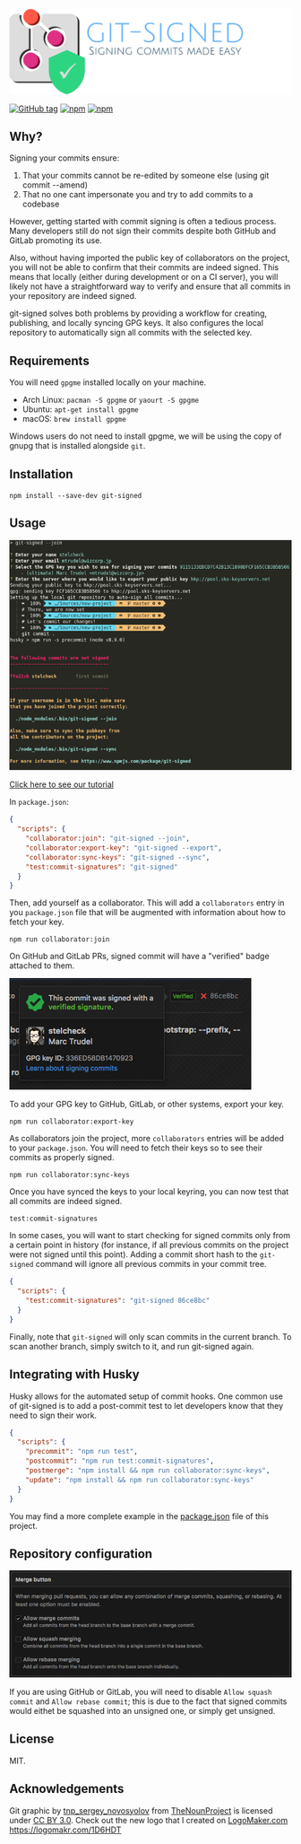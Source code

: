 ![Logo](./images/logo.png)

[![GitHub tag](https://img.shields.io/github/tag/Wizcorp/git-signed.svg?style=flat-square)](https://github.com/Wizcorp/git-signed/releases/latest)
[![npm](https://img.shields.io/npm/v/git-signed.svg?style=flat-square)](https://www.npmjs.com/package/git-signed)
[![npm](https://img.shields.io/npm/dt/git-signed.svg?style=flat-square)](https://www.npmjs.com/package/git-signed)

Why?
----

Signing your commits ensure:

  1. That your commits cannot be re-edited by someone else (using git commit --amend)
  2. That no one cant impersonate you and try to add commits to a codebase

However, getting started with commit signing is often a tedious process. Many developers
still do not sign their commits despite both GitHub and GitLab promoting its use. 

Also, without having imported the public key of collaborators on the project, you
will not be able to confirm that their commits are indeed signed. This means that locally
(either during development or on a CI server), you will likely not have a straightforward
way to verify and ensure that all commits in your repository are indeed signed.

git-signed solves both problems by providing a workflow for creating, 
publishing, and locally syncing GPG keys. It also configures 
the local repository to automatically sign all commits with the selected
key.

Requirements
------------

You will need `gpgme` installed locally on your machine.

  - Arch Linux: `pacman -S gpgme` or `yaourt -S gpgme`
  - Ubuntu: `apt-get install gpgme`
  - macOS: `brew install gpgme`

Windows users do not need to install gpgme, we will be using
the copy of gnupg that is installed alongside `git`.

Installation
------------

```shell
npm install --save-dev git-signed
```

Usage
-----

[![Tutorial](./images/screenshot.png)](https://asciinema.org/a/149115)

[Click here to see our tutorial](https://asciinema.org/a/149115)

In `package.json`:

```json
{
  "scripts": {
    "collaborator:join": "git-signed --join",
    "collaborator:export-key": "git-signed --export",
    "collaborator:sync-keys": "git-signed --sync",
    "test:commit-signatures": "git-signed"
  }
}
```

Then, add yourself as a collaborator. This will add a `collaborators` entry
in you `package.json` file that will be augmented with information about
how to fetch your key.

```shell
npm run collaborator:join
```

On GitHub and GitLab PRs, signed commit will have a "verified" badge attached to them.

![verified badge](./images/verified.png)

To add your GPG key to GitHub, GitLab, or other systems, export your key.

```shell
npm run collaborator:export-key
```

As collaborators join the project, more `collaborators` entries will be added
to your `package.json`. You will need to fetch their keys so to see their 
commits as properly signed.

```shell
npm run collaborator:sync-keys
```

Once you have synced the keys to your local keyring, you can now
test that all commits are indeed signed.

```shell
test:commit-signatures
```

In some cases, you will want to start checking for signed
commits only from a certain point in history (for instance, if all previous
commits on the project were not signed until this point). Adding a commit
short hash to the `git-signed` command will ignore all previous commits
in your commit tree.

```json
{
  "scripts": {
    "test:commit-signatures": "git-signed 86ce8bc"
  }
}
```

Finally, note that `git-signed` will only scan commits in the current branch.
To scan another branch, simply switch to it, and run git-signed again.

Integrating with Husky
----------------------

Husky allows for the automated setup of commit hooks. One common use
of git-signed is to add a post-commit test to let developers know that they
need to sign their work.

```json
{
  "scripts": {
    "precommit": "npm run test",
    "postcommit": "npm run test:commit-signatures",
    "postmerge": "npm install && npm run collaborator:sync-keys",
    "update": "npm install && npm run collaborator:sync-keys"
  }
}
```

You may find a more complete example in the [package.json](./package.json) file
of this project.

Repository configuration
------------------------

![repo settings](./images/repo-settings.png)

If you are using GitHub or GitLab, you will need to disable `Allow squash commit` 
and `Allow rebase commit`; this is due to the fact that signed commits would eithet
be squashed into an unsigned one, or simply get unsigned.

License
-------

MIT.

Acknowledgements
----------------

Git graphic by <a href="https://thenounproject.com/sergey.novosyolov">tnp_sergey_novosyolov</a> from <a href="https://thenounproject.com/">TheNounProject</a> is licensed under <a href="http://creativecommons.org/licenses/by/3.0/" title="Creative Commons BY 3.0">CC BY 3.0</a>. Check out the new logo that I created on <a href="https://logomakr.com/1D6HDT" title="Logo Maker">LogoMaker.com</a> https://logomakr.com/1D6HDT
